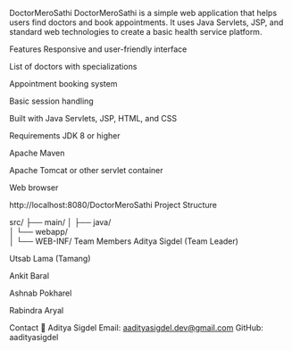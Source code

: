 DoctorMeroSathi
DoctorMeroSathi is a simple web application that helps users find doctors and book appointments. It uses Java Servlets, JSP, and standard web technologies to create a basic health service platform.

Features
Responsive and user-friendly interface

List of doctors with specializations

Appointment booking system

Basic session handling

Built with Java Servlets, JSP, HTML, and CSS

Requirements
JDK 8 or higher

Apache Maven

Apache Tomcat or other servlet container

Web browser



http://localhost:8080/DoctorMeroSathi
Project Structure

src/
├── main/
│   ├── java/         
│   └── webapp/      
│       └── WEB-INF/ 
Team Members
Aditya Sigdel (Team Leader)

Utsab Lama (Tamang)

Ankit Baral

Ashnab Pokharel

Rabindra Aryal

Contact
📧 Aditya Sigdel
Email: aadityasigdel.dev@gmail.com
GitHub: aadityasigdel
